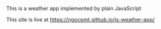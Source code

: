 This is a weather app implemented by plain JavaScript

This site is live at https://ngocpmt.github.io/js-weather-app/
